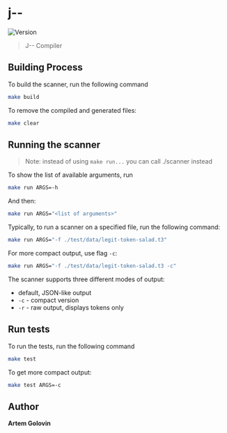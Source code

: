 # j--
![Version](https://img.shields.io/badge/version-0.0.1-blue.svg?cacheSeconds=2592000)

> J-- Compiler

## Building Process

To build the scanner, run the following command

```sh
make build
```

To remove the compiled and generated files:

```sh
make clear
```

## Running the scanner

> Note: instead of using `make run...` you can call ./scanner <args> instead

To show the list of available arguments, run

```sh
make run ARGS=-h
```

And then:

```sh
make run ARGS="<list of arguments>"
```

Typically, to run a scanner on a specified file, run the following command:

```sh
make run ARGS="-f ./test/data/legit-token-salad.t3"
```

For more compact output, use flag `-c`:

```sh
make run ARGS="-f ./test/data/legit-token-salad.t3 -c"
```

The scanner supports three different modes of output:

- default, JSON-like output
- `-c` - compact version
- `-r` - raw output, displays tokens only

## Run tests

To run the tests, run the following command

```sh
make test
```

To get more compact output:

```sh
make test ARGS=-c
```

## Author

**Artem Golovin**

